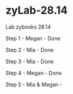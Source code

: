 # zyLab-28.14
Lab zybooks 28.14

Step 1 - Megan - Done

Step 2 - Mia - Done

Step 3 - Mia - Done

Step 4 - Megan - Done

Step 5 - Mia & Megan -
